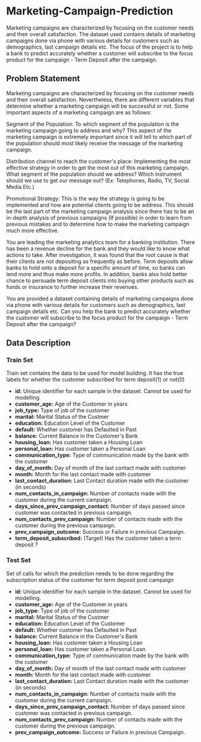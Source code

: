 # Marketing-Campaign-Prediction
Marketing campaigns are characterized by focusing on the customer needs and their overall satisfaction. The dataset used contains details of marketing campaigns done via phone with various details for customers such as demographics, last campaign details etc. The focus of the project is to help a bank to predict accurately whether a customer will subscribe to the focus product for the campaign - Term Deposit after the campaign.

## Problem Statement
Marketing campaigns are characterized by focusing on the customer needs and their overall satisfaction. Nevertheless, there are different variables that determine whether a marketing campaign will be successful or not. Some important aspects of a marketing campaign are as follows: 

Segment of the Population: To which segment of the population is the marketing campaign going to address and why? This aspect of the marketing campaign is extremely important since it will tell to which part of the population should most likely receive the message of the marketing campaign. 

Distribution channel to reach the customer's place: Implementing the most effective strategy in order to get the most out of this marketing campaign. What segment of the population should we address? Which instrument should we use to get our message out? (Ex: Telephones, Radio, TV, Social Media Etc.) 

Promotional Strategy: This is the way the strategy is going to be implemented and how are potential clients going to be address. This should be the last part of the marketing campaign analysis since there has to be an in-depth analysis of previous campaigns (If possible) in order to learn from previous mistakes and to determine how to make the marketing campaign much more effective.

You are leading the marketing analytics team for a banking institution. There has been a revenue decline for the bank and they would like to know what actions to take. After investigation, it was found that the root cause is that their clients are not depositing as frequently as before. Term deposits allow banks to hold onto a deposit for a specific amount of time, so banks can lend more and thus make more profits. In addition, banks also hold better chance to persuade term deposit clients into buying other products such as funds or insurance to further increase their revenues.

You are provided a dataset containing details of marketing campaigns done via phone with various details for customers such as demographics, last campaign details etc. Can you help the bank to predict accurately whether the customer will subscribe to the focus product for the campaign - Term Deposit after the campaign?

## Data Description
### Train Set
Train set contains the data to be used for model building. It has the true labels for whether the customer subscribed for term deposit(1) or not(0) 
* **id:**	Unique identifier for each sample in the dataset. Cannot be used for modelling
* **customer_age:**	Age of the Customer in years
* **job_type:**	Type of job of the customer
* **marital:** Marital Status of the Custmer
* **education:** Education Level of the Customer
* **default:** Whether customer has Defaulted in Past
* **balance:** Current Balance in the Customer's Bank
* **housing_loan:** Has customer taken a Housing Loan
* **personal_loan:** Has customer taken a Personal Loan
* **communication_type:** Type of communication made by the bank with the customer
* **day_of_month:**	Day of month of the last contact made with customer
* **month:** Month for the last contact made with customer
* **last_contact_duration:** Last Contact duration made with the customer (in seconds)
* **num_contacts_in_campaign:**	Number of contacts made with the customer during the current campaign.
* **days_since_prev_campaign_contact:** Number of days passed since customer was contacted in previous campaign.
* **num_contacts_prev_campaign:** Number of contacts made with the customer during the previous campaign.
* **prev_campaign_outcome:** Success or Failure in previous Campaign.
* **term_deposit_subscribed:** (Target) Has the customer taken a term deposit ?

### Test Set
Set of calls for which the prediction needs to be done regarding the subscription status of the customer for term deposit post campaign

* **id:**	Unique identifier for each sample in the dataset. Cannot be used for modelling.
* **customer_age:**	Age of the Customer in years
* **job_type:**	Type of job of the customer
* **marital:**	Marital Status of the Custmer
* **education:**	Education Level of the Customer
* **default:**	Whether customer has Defaulted in Past
* **balance:**	Current Balance in the Customer's Bank
* **housing_loan:**	Has customer taken a Housing Loan
* **personal_loan:**	Has customer taken a Personal Loan
* **communication_type:**	Type of communication made by the bank with the customer
* **day_of_month:**	Day of month of the last contact made with customer
* **month:**	Month for the last contact made with customer
* **last_contact_duration:**	Last Contact duration made with the customer (in seconds)
* **num_contacts_in_campaign:**	Number of contacts made with the customer during the current campaign.
* **days_since_prev_campaign_contact:**	Number of days passed since customer was contacted in previous campaign.
* **num_contacts_prev_campaign:**	Number of contacts made with the customer during the previous campaign.
* **prev_campaign_outcome:**	Success or Failure in previous Campaign.
